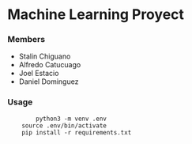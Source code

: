 # Machine Learning Proyect


### Members

- Stalin Chiguano
- Alfredo Catucuago
- Joel Estacio
- Daniel Dominguez

### Usage

        	python3 -m venv .env
		source .env/bin/activate
		pip install -r requirements.txt
